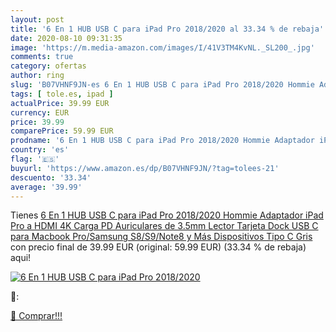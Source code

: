 ```yaml
---
layout: post
title: '6 En 1 HUB USB C para iPad Pro 2018/2020 al 33.34 % de rebaja'
date: 2020-08-10 09:31:35
image: 'https://m.media-amazon.com/images/I/41V3TM4KvNL._SL200_.jpg'
comments: true
category: ofertas
author: ring
slug: 'B07VHNF9JN-es 6 En 1 HUB USB C para iPad Pro 2018/2020 Hommie Adaptador...'
tags: [ tole.es, ipad ]
actualPrice: 39.99 EUR
currency: EUR
price: 39.99
comparePrice: 59.99 EUR
prodname: '6 En 1 HUB USB C para iPad Pro 2018/2020 Hommie Adaptador iPad Pro a HDMI 4K Carga PD Auriculares de 3.5mm Lector Tarjeta Dock USB C para Macbook Pro/Samsung S8/S9/Note8 y Más Dispositivos Tipo C Gris'
country: 'es'
flag: '🇪🇸'
buyurl: 'https://www.amazon.es/dp/B07VHNF9JN/?tag=tolees-21'
descuento: '33.34'
average: '39.99'
---
```


Tienes [6 En 1 HUB USB C para iPad Pro 2018/2020 Hommie Adaptador iPad Pro a HDMI 4K Carga PD Auriculares de 3.5mm Lector Tarjeta Dock USB C para Macbook Pro/Samsung S8/S9/Note8 y Más Dispositivos Tipo C Gris](https://www.amazon.es/dp/B07VHNF9JN/?tag=tolees-21) con precio final de  39.99 EUR (original: 59.99 EUR) (33.34 %  de rebaja) aqui!

[![6 En 1 HUB USB C para iPad Pro 2018/2020](https://m.media-amazon.com/images/I/41V3TM4KvNL._SL200_.jpg)](https://www.amazon.es/dp/B07VHNF9JN/?tag=tolees-21)

🔎:


[🛒 Comprar!!!](https://www.amazon.es/dp/B07VHNF9JN/?tag=tolees-21)
